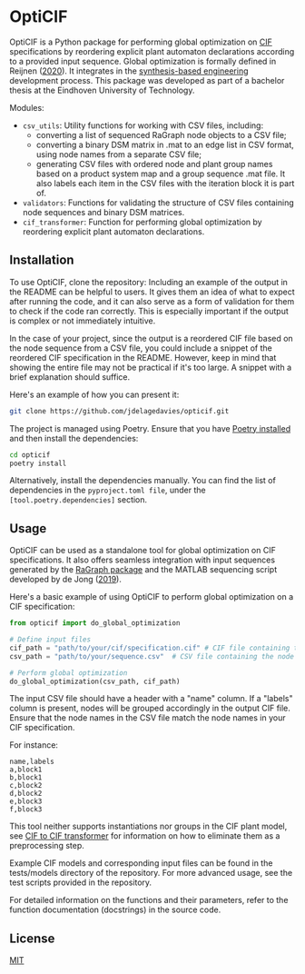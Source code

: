# OptiCIF

OptiCIF is a Python package for performing global optimization on [CIF](https://eclipse.dev/escet/cif/) specifications by reordering explicit plant automaton declarations according to a provided input sequence. Global optimization is formally defined in Reijnen ([2020](https://www.persistent-identifier.nl/urn:nbn:nl:ui:25-115168de-878f-4f5f-9c55-126f20f845fe)). It integrates in the [synthesis-based engineering](https://www.eclipse.org/escet/cif/synthesis-based-engineering/approaches/synthesis-based-engineering.html) development process. This package was developed as part of a bachelor thesis at the Eindhoven University of Technology.

Modules:
- `csv_utils`: Utility functions for working with CSV files, including:
  - converting a list of sequenced RaGraph node objects to a CSV file; 
  - converting a binary DSM matrix in .mat to an edge list in CSV format, using node names from a separate CSV file; 
  - generating CSV files with ordered node and plant group names based on a product system map and a group 
    sequence .mat file. It also labels each item in the CSV files with the iteration block it is part of. 
- `validators`: Functions for validating the structure of CSV files containing node sequences and binary DSM matrices.
- `cif_transformer`: Function for performing global optimization by reordering explicit plant automaton declarations.

## Installation

To use OptiCIF, clone the repository:
Including an example of the output in the README can be helpful to users. It gives them an idea of what to expect after running the code, and it can also serve as a form of validation for them to check if the code ran correctly. This is especially important if the output is complex or not immediately intuitive.

In the case of your project, since the output is a reordered CIF file based on the node sequence from a CSV file, you could include a snippet of the reordered CIF specification in the README. However, keep in mind that showing the entire file may not be practical if it's too large. A snippet with a brief explanation should suffice.

Here's an example of how you can present it:
```bash
git clone https://github.com/jdelagedavies/opticif.git
```

The project is managed using Poetry. Ensure that you have [Poetry installed](https://python-poetry.org/docs/#installation) and then install the dependencies:

```bash
cd opticif
poetry install
```

Alternatively, install the dependencies manually. You can find the list of dependencies in the `pyproject.toml file`, under the `[tool.poetry.dependencies]` section.

## Usage

OptiCIF can be used as a standalone tool for global optimization on CIF specifications. It also offers seamless integration with input sequences generated by the [RaGraph package](https://ragraph.ratio-case.nl/) and the MATLAB sequencing script developed by de Jong ([2019](https://research.tue.nl/en/studentTheses/9bcf3b6d-18e5-4c3e-8c89-2e9ebe64dec0)).

Here's a basic example of using OptiCIF to perform global optimization on a CIF specification:

```python
from opticif import do_global_optimization

# Define input files
cif_path = "path/to/your/cif/specification.cif" # CIF file containing the plant model
csv_path = "path/to/your/sequence.csv"  # CSV file containing the node sequence

# Perform global optimization
do_global_optimization(csv_path, cif_path)
```

The input CSV file should have a header with a "name" column. If a "labels" column is present, nodes will be grouped accordingly in the output CIF file. Ensure that the node names in the CSV file match the node names in your CIF specification.

For instance:
```csv
name,labels
a,block1
b,block1
c,block2
d,block2
e,block3
f,block3
```

This tool neither supports instantiations nor groups in the CIF plant model, see [CIF to CIF transformer](https://www.eclipse.org/escet/cif/tools/cif2cif/) for information on how to eliminate them as a preprocessing step.

Example CIF models and corresponding input files can be found in the tests/models directory of the repository. For more advanced usage, see the test scripts provided in the repository.

For detailed information on the functions and their parameters, refer to the function documentation (docstrings) in the source code.

## License

[MIT](LICENSE)
